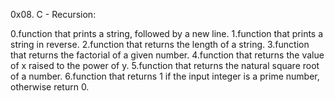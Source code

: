 0x08. C - Recursion:

0.function that prints a string, followed by a new line.
1.function that prints a string in reverse.
2.function that returns the length of a string.
3.function that returns the factorial of a given number.
4.function that returns the value of x raised to the power of y.
5.function that returns the natural square root of a number.
6.function that returns 1 if the input integer is a prime number, otherwise return 0.
